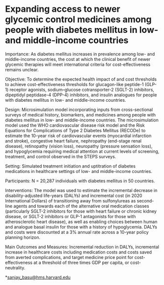 # Expanding access to newer glycemic control medicines among people with diabetes mellitus in low- and middle-income countries

Importance: As diabetes mellitus increases in prevalence among low- and middle-income countries, the cost at which the clinical benefit of newer glycemic therapies will meet international criteria for cost-effectiveness remains unclear.

Objective: To determine the expected health impact of and cost thresholds to achieve cost-effectiveness thresholds for glucagon-like peptide-1 (GLP-1) receptor agonists, sodium–glucose cotransporter-2 (SGLT-2) inhibitors, dipeptidyl peptidase-4 (DPP-4) inhibitors, and insulin analogues for people with diabetes mellitus in low- and middle-income countries.

Design: Microsimulation model incorporating inputs from cross-sectional surveys of medical history, biomarkers, and medicines among people with diabetes mellitus in low- and middle-income countries. The microsimulation model used the WHO cardiovascular disease risk model and the Risk Equations for Complications of Type 2 Diabetes Mellitus (RECODe) to estimate the 10-year risk of cardiovascular events (myocardial infarction and stroke), congestive heart failure, nephropathy (end-stage renal disease), retinopathy (vision loss), neuropathy (pressure sensation loss), and hypoglycemia requiring medical attention at current levels of screening, treatment, and control observed in the STEPS surveys. 

Setting: Simulated treatment initiation and uptitration of diabetes medications in healthcare settings of low- and middle-income countries.

Participants: N = 20,287 individuals with diabetes mellitus in 50 countries.

Interventions: The model was used to estimate the incremental decrease in disability-adjusted life-years (DALYs) and incremental cost (in 2020 International Dollars) of transitioning away from sulfonylureas as second-line agents and towards each of the alternative oral medication classes (particularly SGLT-2 inhibitors for those with heart failure or chronic kidney disease, or SGLT-2 inhibitors or GLP-1 antagonists for those with atherosclerotic heart disease), as well as enabling choices between human and analogue basal insulin for those with a history of hypoglycemia. DALYs and costs were discounted at a 3% annual rate across a 10-year policy planning horizon.

Main Outcomes and Measures: Incremental reduction in DALYs, incremental increase in healthcare costs including medication costs and costs saved from averted complications, and target medicine price point for cost-effectiveness at a threshold of three times GDP per capita, or cost-neutrality. 

*sanjay_basu@hms.harvard.edu
